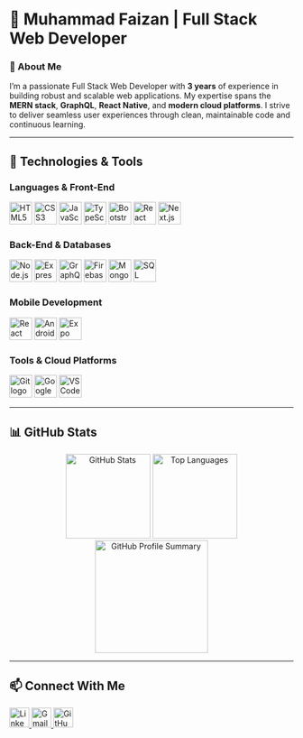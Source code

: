 # 👋 Muhammad Faizan | Full Stack Web Developer  

### 🚀 About Me  
I’m a passionate Full Stack Web Developer with **3 years** of experience in building robust and scalable web applications. My expertise spans the **MERN stack**, **GraphQL**, **React Native**, and **modern cloud platforms**. I strive to deliver seamless user experiences through clean, maintainable code and continuous learning.  

---  

## 🔧 Technologies & Tools  

### **Languages & Front-End**  
<div>
  <img src="https://cdn.jsdelivr.net/gh/devicons/devicon/icons/html5/html5-original.svg" height="40" alt="HTML5 logo" />
  <img src="https://cdn.jsdelivr.net/gh/devicons/devicon/icons/css3/css3-original.svg" height="40" alt="CSS3 logo" />
  <img src="https://cdn.jsdelivr.net/gh/devicons/devicon/icons/javascript/javascript-original.svg" height="40" alt="JavaScript logo" />
  <img src="https://cdn.jsdelivr.net/gh/devicons/devicon/icons/typescript/typescript-original.svg" height="40" alt="TypeScript logo" />
  <img src="https://cdn.jsdelivr.net/gh/devicons/devicon/icons/bootstrap/bootstrap-original.svg" height="40" alt="Bootstrap logo" />
  <img src="https://cdn.jsdelivr.net/gh/devicons/devicon/icons/react/react-original.svg" height="40" alt="React logo" />
  <img src="https://cdn.jsdelivr.net/gh/devicons/devicon/icons/nextjs/nextjs-original-wordmark.svg" height="40" alt="Next.js logo" />
</div>  

### **Back-End & Databases**  
<div>
  <img src="https://cdn.jsdelivr.net/gh/devicons/devicon/icons/nodejs/nodejs-original.svg" height="40" alt="Node.js logo" />
  <img src="https://cdn.jsdelivr.net/gh/devicons/devicon/icons/express/express-original.svg" height="40" alt="Express logo" />
  <img src="https://cdn.jsdelivr.net/gh/devicons/devicon/icons/graphql/graphql-plain.svg" height="40" alt="GraphQL logo" />
  <img src="https://cdn.jsdelivr.net/gh/devicons/devicon/icons/firebase/firebase-plain.svg" height="40" alt="Firebase logo" />
  <img src="https://cdn.jsdelivr.net/gh/devicons/devicon/icons/mongodb/mongodb-original.svg" height="40" alt="MongoDB logo" />
  <img src="https://cdn.jsdelivr.net/gh/devicons/devicon/icons/mysql/mysql-original.svg" height="40" alt="SQL logo" />
</div>  

### **Mobile Development**  
<div>
  <img src="https://cdn.jsdelivr.net/gh/devicons/devicon/icons/react/react-original.svg" height="40" alt="React Native logo" />
  <img src="https://cdn.jsdelivr.net/gh/devicons/devicon/icons/android/android-original.svg" height="40" alt="Android App logo" />
  <img src="https://img.icons8.com/ios/50/000000/expo.png" height="40" alt="Expo logo" />
</div>  

### **Tools & Cloud Platforms**  
<div>
  <img src="https://cdn.jsdelivr.net/gh/devicons/devicon/icons/git/git-original.svg" height="40" alt="Git logo" />
  <img src="https://cdn.jsdelivr.net/gh/devicons/devicon/icons/googlecloud/googlecloud-original.svg" height="40" alt="Google Cloud Platform logo" />
  <img src="https://cdn.jsdelivr.net/gh/devicons/devicon/icons/vscode/vscode-original.svg" height="40" alt="VS Code logo" />
</div>  

---  

## 📊 GitHub Stats  

<div align="center">
  <img src="https://github-readme-stats.vercel.app/api?username=mfaizan-dev&show_icons=true&theme=dracula&hide_border=true" height="150" alt="GitHub Stats" />
  <img src="https://github-readme-stats.vercel.app/api/top-langs/?username=mfaizan-dev&layout=compact&theme=dracula&hide_border=true" height="150" alt="Top Languages" />
  <img src="https://github-profile-summary-cards.vercel.app/api/cards/profile-details?username=mfaizan-dev&theme=dracula" height="200" alt="GitHub Profile Summary" />
</div> 

---  

## 📫 Connect With Me  

<div>
  <a href="https://www.linkedin.com/in/faizee000/" target="_blank">
    <img src="https://img.shields.io/badge/LinkedIn-0077B5?logo=linkedin&logoColor=white&style=for-the-badge" height="35" alt="LinkedIn" />
  </a>
  <a href="mailto:devmaster052@gmail.com" target="_blank">
    <img src="https://img.shields.io/badge/Gmail-D14836?logo=gmail&logoColor=white&style=for-the-badge" height="35" alt="Gmail" />
  </a>
  <a href="https://github.com/mfaizan-dev" target="_blank">
    <img src="https://img.shields.io/badge/GitHub-181717?logo=github&logoColor=white&style=for-the-badge" height="35" alt="GitHub" />
  </a>
</div>
